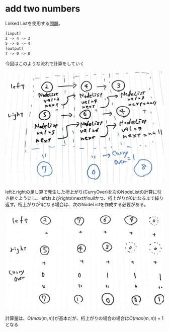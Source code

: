 # add two numbers

Linked Listを使用する[問題](https://leetcode.com/problems/add-two-numbers/)。

```text
[input]
2 -> 4 -> 3
5 -> 6 -> 4
[output]
7 -> 0 -> 8
```

今回はこのような流れで計算をしていく

![処理フローイメージ](addToNumbers_flow.png)

leftとrightの足し算で発生した桁上がり(CurryOver)を次のNodeListの計算に引き継ぐようにし、leftおよびrightのnextがnullかつ、桁上がりが0になるまで繰り返す。桁上がりが1になる場合は、次のNodeListを作成する必要がある。

![桁上がり時の処理フローイメージ](addTwoNumber_curryOver.png)

計算量は、$O(max(m, n))$が基本だが、桁上がりの場合の場合は$O(max(m, n))+1$となる
